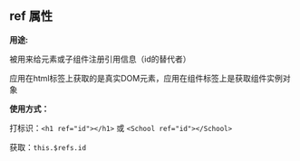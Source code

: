 ## ref 属性

**用途:**

被用来给元素或子组件注册引用信息（id的替代者）

应用在html标签上获取的是真实DOM元素，应用在组件标签上是获取组件实例对象



**使用方式：**

打标识：```<h1 ref="id"></h1>``` 或 ```<School ref="id"></School>```

获取：```this.$refs.id```